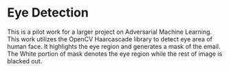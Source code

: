 # Eye Detection

This is a pilot work for a larger project on Adversarial Machine Learning. This work utilizes the OpenCV Haarcascade library to detect eye area of human face. It highlights the eye region and generates a mask of the email. The White portion of mask denotes the eye region while the rest of image is blacked out.
